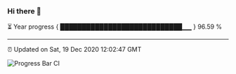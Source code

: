 ### Hi there 👋

⏳ Year progress { ████████████████████████████▁▁ } 96.59 %

---

⏰ Updated on Sat, 19 Dec 2020 12:02:47 GMT

![Progress Bar CI](https://github.com/duykhang68/duykhang68/workflows/Progress%20Bar%20CI/badge.svg)
